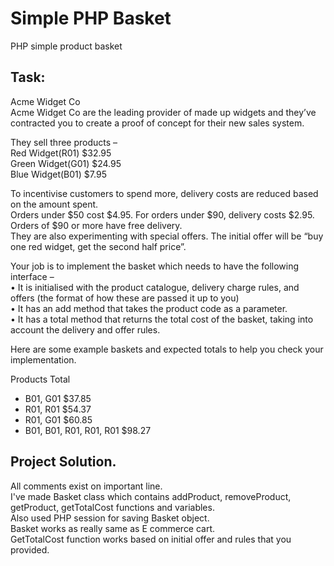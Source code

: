 # Simple PHP Basket
PHP simple product basket <br/>

## Task:
Acme Widget Co <br/>
Acme Widget Co are the leading provider of made up widgets and they’ve contracted you to create a proof of concept for their new sales system. <br/>

They sell three products –  <br/>
Red Widget(R01) $32.95  <br/>
Green Widget(G01) $24.95  <br/>
Blue Widget(B01) $7.95  <br/>

To incentivise customers to spend more, delivery costs are reduced based on the amount spent.  <br/>
Orders under $50 cost $4.95. For orders under $90, delivery costs $2.95.  <br/>
Orders of $90 or more have free delivery. <br/>
They are also experimenting with special offers. The initial offer will be “buy one red widget, get the second half price”. <br/>


Your job is to implement the basket which needs to have the following interface –  <br/>
• It is initialised with the product catalogue, delivery charge rules, and offers (the format of how these are passed it up to you)  <br/>
• It has an add method that takes the product code as a parameter.  <br/>
• It has a total method that returns the total cost of the basket, taking into account the delivery and offer rules. <br/>

Here are some example baskets and expected totals to help you check your implementation. <br/>

Products Total  <br/>
- B01, G01 $37.85  <br/>
- R01, R01 $54.37  <br/>
- R01, G01 $60.85  <br/>
- B01, B01, R01, R01, R01 $98.27  <br/>

## Project Solution.  
All comments exist on important line. <br/>
I've made Basket class which contains addProduct, removeProduct, getProduct, getTotalCost functions and variables. <br/>
Also used PHP session for saving Basket object. <br/>
Basket works as really same as E commerce cart. <br/>
GetTotalCost function works based on initial offer and rules that you provided. <br/>
